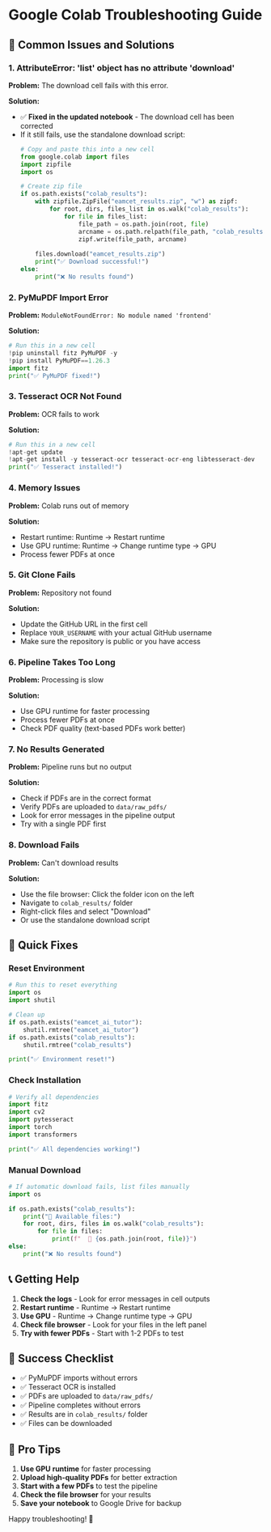 # Google Colab Troubleshooting Guide

## 🚨 Common Issues and Solutions

### 1. **AttributeError: 'list' object has no attribute 'download'**

**Problem:** The download cell fails with this error.

**Solution:** 
- ✅ **Fixed in the updated notebook** - The download cell has been corrected
- If it still fails, use the standalone download script:
  ```python
  # Copy and paste this into a new cell
  from google.colab import files
  import zipfile
  import os
  
  # Create zip file
  if os.path.exists("colab_results"):
      with zipfile.ZipFile("eamcet_results.zip", "w") as zipf:
          for root, dirs, files_list in os.walk("colab_results"):
              for file in files_list:
                  file_path = os.path.join(root, file)
                  arcname = os.path.relpath(file_path, "colab_results")
                  zipf.write(file_path, arcname)
      
      files.download("eamcet_results.zip")
      print("✅ Download successful!")
  else:
      print("❌ No results found")
  ```

### 2. **PyMuPDF Import Error**

**Problem:** `ModuleNotFoundError: No module named 'frontend'`

**Solution:**
```python
# Run this in a new cell
!pip uninstall fitz PyMuPDF -y
!pip install PyMuPDF==1.26.3
import fitz
print("✅ PyMuPDF fixed!")
```

### 3. **Tesseract OCR Not Found**

**Problem:** OCR fails to work

**Solution:**
```python
# Run this in a new cell
!apt-get update
!apt-get install -y tesseract-ocr tesseract-ocr-eng libtesseract-dev
print("✅ Tesseract installed!")
```

### 4. **Memory Issues**

**Problem:** Colab runs out of memory

**Solution:**
- Restart runtime: Runtime → Restart runtime
- Use GPU runtime: Runtime → Change runtime type → GPU
- Process fewer PDFs at once

### 5. **Git Clone Fails**

**Problem:** Repository not found

**Solution:**
- Update the GitHub URL in the first cell
- Replace `YOUR_USERNAME` with your actual GitHub username
- Make sure the repository is public or you have access

### 6. **Pipeline Takes Too Long**

**Problem:** Processing is slow

**Solution:**
- Use GPU runtime for faster processing
- Process fewer PDFs at once
- Check PDF quality (text-based PDFs work better)

### 7. **No Results Generated**

**Problem:** Pipeline runs but no output

**Solution:**
- Check if PDFs are in the correct format
- Verify PDFs are uploaded to `data/raw_pdfs/`
- Look for error messages in the pipeline output
- Try with a single PDF first

### 8. **Download Fails**

**Problem:** Can't download results

**Solution:**
- Use the file browser: Click the folder icon on the left
- Navigate to `colab_results/` folder
- Right-click files and select "Download"
- Or use the standalone download script

## 🔧 Quick Fixes

### Reset Environment
```python
# Run this to reset everything
import os
import shutil

# Clean up
if os.path.exists("eamcet_ai_tutor"):
    shutil.rmtree("eamcet_ai_tutor")
if os.path.exists("colab_results"):
    shutil.rmtree("colab_results")

print("✅ Environment reset!")
```

### Check Installation
```python
# Verify all dependencies
import fitz
import cv2
import pytesseract
import torch
import transformers

print("✅ All dependencies working!")
```

### Manual Download
```python
# If automatic download fails, list files manually
import os

if os.path.exists("colab_results"):
    print("📁 Available files:")
    for root, dirs, files in os.walk("colab_results"):
        for file in files:
            print(f"  📄 {os.path.join(root, file)}")
else:
    print("❌ No results found")
```

## 📞 Getting Help

1. **Check the logs** - Look for error messages in cell outputs
2. **Restart runtime** - Runtime → Restart runtime
3. **Use GPU** - Runtime → Change runtime type → GPU
4. **Check file browser** - Look for your files in the left panel
5. **Try with fewer PDFs** - Start with 1-2 PDFs to test

## 🎯 Success Checklist

- ✅ PyMuPDF imports without errors
- ✅ Tesseract OCR is installed
- ✅ PDFs are uploaded to `data/raw_pdfs/`
- ✅ Pipeline completes without errors
- ✅ Results are in `colab_results/` folder
- ✅ Files can be downloaded

## 🚀 Pro Tips

1. **Use GPU runtime** for faster processing
2. **Upload high-quality PDFs** for better extraction
3. **Start with a few PDFs** to test the pipeline
4. **Check the file browser** for your results
5. **Save your notebook** to Google Drive for backup

Happy troubleshooting! 🎉 